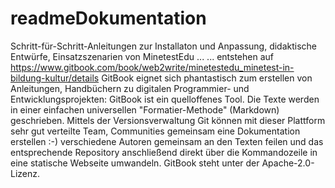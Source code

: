 # readmeDokumentation
Schritt-für-Schritt-Anleitungen zur Installaton und Anpassung, didaktische Entwürfe, Einsatzszenarien von MinetestEdu ...
... entstehen auf
https://www.gitbook.com/book/web2write/minetestedu_minetest-in-bildung-kultur/details
GitBook eignet sich phantastisch zum erstellen von Anleitungen, Handbüchern zu digitalen Programmier- und Entwicklungsprojekten:
GitBook ist  ein quelloffenes Tool. Die Texte werden in einer einfachen universellen "Formatier-Methode" (Markdown) geschrieben. 
Mittels der Versionsverwaltung Git können mit dieser Plattform sehr gut verteilte Team, Communities gemeinsam eine Dokumentation erstellen :-)
verschiedene Autoren gemeinsam an den Texten feilen und das entsprechende Repository anschließend direkt über die Kommandozeile in eine statische Webseite umwandeln.
GitBook steht unter der Apache-2.0-Lizenz.

